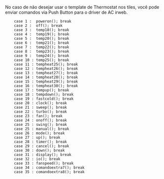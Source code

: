 No caso de não desejar usar o template de Thermostat nos tiles, você pode enviar comandos via Push Button  para o driver de AC irweb. 

     	case 1 :  poweron(); break
		case 2 :  off(); break     
  		case 3 :  temp18(); break
		case 4 :  temp19(); break        
		case 5 :  temp20(); break
		case 6 :  temp21(); break        
		case 7 :  temp22(); break
		case 8 :  temp23(); break
		case 9 :  temp24(); break
		case 10 : temp25(); break        
        case 11 : tempheat25(); break    
        case 12 : tempheat26(); break            
        case 13 : tempheat27(); break            
        case 14 : tempheat28(); break    
        case 15 : tempheat29(); break    
        case 16 : tempheat30(); break  
		case 17 : tempup(); break
		case 18 : tempdown(); break
		case 19 : fastcold(); break
        case 20 : clock(); break
        case 21 : sweep(); break
        case 22 : turbo(); break
        case 23 : fan(); break
        case 24 : onoff(); break
        case 25 : swing(); break
        case 25 : manual(); break
        case 26 : mode(); break
        case 27 : up(); break
        case 28 : timer(); break
        case 29 : cancel(); break
        case 30 : down(); break
        case 31 : display(); break
        case 32 : io(); break
        case 33 : fanspeed(); break
        case 34 : comandoextra7(); break
        case 35 : comandoextra8(); break        
